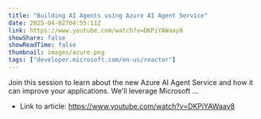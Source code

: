 ```yaml
---
title: "Building AI Agents using Azure AI Agent Service"
date: 2025-04-02T04:55:11Z
link: https://www.youtube.com/watch?v=DKPiYAWaay8
showShare: false
showReadTime: false
thumbnail: images/azure.png
tags: ["developer.microsoft.com/en-us/reactor"]
---
```

Join this session to learn about the new Azure AI Agent Service and how it can improve your applications. We'll leverage Microsoft ...

- Link to article: https://www.youtube.com/watch?v=DKPiYAWaay8